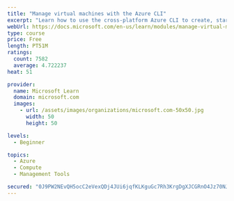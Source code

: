 ```yaml
---
title: "Manage virtual machines with the Azure CLI"
excerpt: "Learn how to use the cross-platform Azure CLI to create, start, stop, and perform other management tasks related to virtual machines in Azure."
webUrl: https://docs.microsoft.com/en-us/learn/modules/manage-virtual-machines-with-azure-cli/
type: course
price: Free
length: PT51M
ratings:
  count: 7582
  average: 4.722237
heat: 51

provider:
  name: Microsoft Learn
  domain: microsoft.com
  images:
    - url: /assets/images/organizations/microsoft.com-50x50.jpg
      width: 50
      height: 50

levels:
  - Beginner

topics:
  - Azure
  - Compute
  - Management Tools

secured: "0J9PW2NEvQH5ocC2eVexQDj4JUi6jqfKLKguGc7Rh3KrgDgXJCGRnO4Jz70NJlYUlh1JeZiDr16sVSif+5/5PfQvplCla0vaUeC0GD6sdiVDcXvYDNFmsA06MTCo1KCRjFcT5hnWaBHZHsrXUYu/vSKbHaSbc29gym7K158Rl6uS1cg6Xq8yaqn4C4WTInJYTlnXogK7R8sa6tsnAQY9vjG18IDjwB0X7ekJCSizH7JQPv0N5tt4zj93UkVfOzH11md7GLGQRVpYC/1PE08jGX2j8y3H17ZzK+nXSHr0UagtSXaRSOZzPRMI89jyA9qnNfKMWzVPX6BeOpFNyvFtXaB2TUki9WnsdDFOwcEBJeIch56s2dy44sXbNG/n8t2HtIgNTGnEWvPRoEXiZViO7CpdPKQ5C84yiiK3FQD+S1M=;kU7VPIIoDZtbgWyY5Qgb6g=="
---
```


